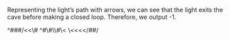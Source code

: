 Representing the light’s path with arrows, we can see that the light exits the cave before making a closed loop. Therefore, we output -1.

&#94;&#35;&#35;&#35;&#47;&#60;&#60;&#92;&#35;
&#94;&#35;&#92;&#35;&#92;&#92;&#35;&#92;&#60;
&#92;&#60;&#60;&#60;&#60;&#47;&#35;&#35;&#47;